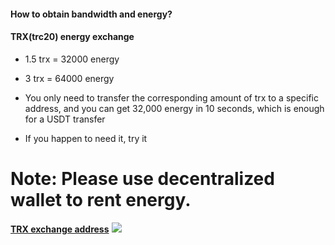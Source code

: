 #### How to obtain bandwidth and energy?

#### TRX(trc20) energy exchange
- 1.5 trx = 32000 energy
- 3 trx = 64000 energy

- You only need to transfer the corresponding amount of trx to a specific address, and you can get 32,000 energy in 10 seconds, which is enough for a USDT transfer

- If you happen to need it, try it

# Note: Please use decentralized wallet to rent energy.

[**TRX exchange address**](https://trx.wssid.com)
[![](https://img.ksdn.org/i/2024/03/19/65f9aa26e15a0.png)](https://trx.wssid.com)
